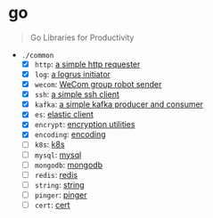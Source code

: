 # go

> Go Libraries for Productivity

- `./common`
  - [x] `http`: [a simple http requester](./common/http/)
  - [x] `log`: [a logrus initiator](./common/log/)
  - [x] `wecom`: [WeCom group robot sender](./common/wecom/)
  - [x] `ssh`: [a simple ssh client](./common/ssh/)
  - [x] `kafka`: [a simple kafka producer and consumer](./common/kafka/)
  - [x] `es`: [elastic client](./common/es/)
  - [x] `encrypt`: [encryption utilities](./common/encrypt/)
  - [x] `encoding`: [encoding](./common/encoding/)
  - [ ] `k8s`: [k8s](.)
  - [ ] `mysql`: [mysql](./common/mysql/)
  - [ ] `mongodb`: [mongodb](.)
  - [ ] `redis`: [redis](.)
  - [ ] `string`: [string](.)
  - [ ] `pinger`: [pinger](./common/pinger/)
  - [ ] `cert`: [cert](.)
